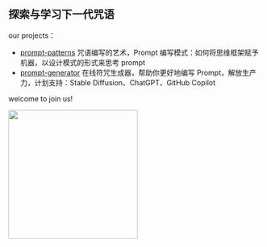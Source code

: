 探索与学习下一代咒语
---

our projects：

- [prompt-patterns](https://github.com/prompt-engineering/prompt-patterns) 咒语编写的艺术，Prompt 编写模式：如何将思维框架赋予机器，以设计模式的形式来思考 prompt 
- [prompt-generator](https://github.com/prompt-engineering/prompt-generator) 在线符咒生成器，帮助你更好地编写 Prompt，解放生产力，计划支持：Stable Diffusion、ChatGPT、GitHub Copilot 

welcome to join us!

<img src="https://prompt.phodal.com/wechat.jpg" width="256" height="auto" />

